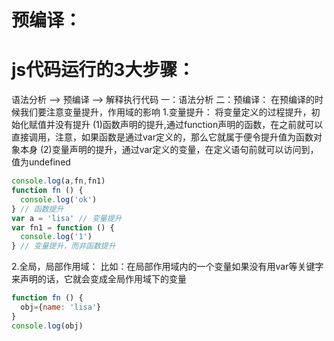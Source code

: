 # 预编译：

# js代码运行的3大步骤：
语法分析 --> 预编译 --> 解释执行代码
一：语法分析
二：预编译：
  在预编译的时候我们要注意变量提升，作用域的影响
  1.变量提升：
    将变量定义的过程提升，初始化赋值并没有提升
    (1)函数声明的提升,通过function声明的函数，在之前就可以直接调用，注意，如果函数是通过var定义的，那么它就属于便令提升值为函数对象本身
    (2)变量声明的提升，通过var定义的变量，在定义语句前就可以访问到，值为undefined
  ```js
  console.log(a,fn,fn1)
  function fn () {
    console.log('ok')
  } // 函数提升
  var a = 'lisa' // 变量提升
  var fn1 = function () {
    console.log('1')
  } // 变量提升，而非函数提升
  ```
  2.全局，局部作用域：
    比如：在局部作用域内的一个变量如果没有用var等关键字来声明的话，它就会变成全局作用域下的变量
  ```js
  function fn () {
    obj={name: 'lisa'}
  }
  console.log(obj)
  ```